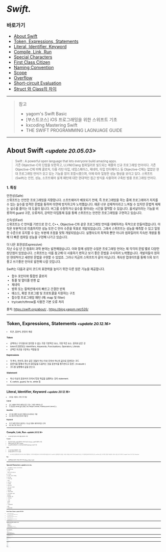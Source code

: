 # *Swift.*

### 바로가기

- [About Swift](#aboutswift)
- [Token, Expressions, Statements](#token)
- [Literal, Identifier, Keyword](#literal)
- [Compile, Link, Run](#compile)
- [Special Characters](#special)
- [First Class Citizen](#citizen)
- [Naming Convention](#naming)
- [Scope](#Scope)
- [Overflow](#overflowoperator)
- [Short-circuit Evaluation](#shortcircuit)
- [Struct 와 Class의 차이](#structvsclass)

---
> 참고
>* yagom's Swift Basic
>* [부스트코스] iOS 프로그래밍을 위한 스위프트 기초
>* kxcoding Mastering Swift
>* THE SWIFT PROGRAMMING LAGNUAGE GUIDE
----

## <a name="aboutswift"></a>About Swift *<small><update 20.05.03><small>*

> Swift : A powerful open language that lets everyone build amazing apps.<br>
기존 Objective-C의 단점을 보완하고, LLVM/Clang 컴파일러로 빌드되는 애플의 신규 프로그래밍 언어이다. 기존 Objective-C에 비해 클로저, 다중 리턴 타입, 네임스페이스, 제네릭, 타입 인터페이스 등 Objective-C에는 없었던 현대 프로그래밍 언어가 갖고 있는 기능을 많이 포함시켰으며, 이에 따라 일정한 성능 향상을 보이고 있다.
스위프트(Swift)는 안전, 성능, 소프트웨어 설계 패턴에 대한 현대적인 접근 방식을 사용하여 구축된 범용 프로그래밍 언어다.

### 1. 특징<br>

안전성(Safe)<br>
스위프트는 안전한 프로그래밍을 지향합니다. 소프트웨어가 배포되기 전에, 즉 프로그래밍을 하는 중에 프로그래머가 저지를 수 있는 실수를 엄격한 문법을 통하여 미연에 방지하고자 노력했습니다. 때론 너무 강제적이라고 느껴질 수 있지만 문법적 제재는 실수를 줄이는 데 도움이 됩니다. 버그를 수정하거나 실수를 찾아내는 시간을 절약할 수 있습니다. 옵셔널이라는 기능을 비롯하여 guard 구문, 오류처리, 강력한 타입통제 등을 통해 스위프트는 안전한 프로그래밍을 구현하고 있습니다.

신속성(Fast)<br>
스위프트는 C 언어를 기반으로 한 C, C++, Objective-C와 같은 프로그래밍 언어를 대체하려는 목적으로 만들어졌습니다.
아직은 부분적으로 미흡하지만 성능 또한 C 언어 수준을 목표로 개발되었습니다.
그래서 스위프트는 성능을 예측할 수 있고 일정한 수준으로 유지할 수 있는 부분에 초점을 맞춰 개발되었습니다.
실행속도의 최적화 뿐만 아니라 컴파일러의 지속된 개량을 통해 더 빠른 컴파일 성능을 구현해 나가고 있습니다.

더 나은 표현성(Expressive)<br>
지난 수십 년 간 컴퓨터 과학 분야는 발전해왔습니다.
이와 함께 성장한 수많은 프로그래밍 언어는 제 각각의 문법 별로 다양한 장단점이 있었습니다.
스위프트는 이를 참고해 더 사용하기 편하고 보기 좋은 문법을 구사하려 노력했습니다. 개발자들이 원하던 현대적이고 세련된 문법을 구현할 수 있었죠.
그러나 지금의 스위프트가 끝이 아닙니다. 계속된 업데이트를 통해 더욱 보기좋고 쓰기좋은 언어로 발전해 나갈 것입니다.

Swift는 다음과 같이 코드의 표현력을 높이기 위한 다른 많은 기능을 제공합니다.<br>
- 함수 포인터와 통합된 클로저
- 튜플 및 멀티플 반환 값
- 제네릭
- 범위 또는 컬렉션에서의 빠르고 간결한 반복
- 메소드, 확장 프로그램 및 프로토콜을 지원하는 구조
- 함수형 프로그래밍 패턴 (예: map 및 filter)
- try/catch/throw를 사용한 기본 오류 처리

출처: https://swift.org/about/ , https://blog.yagom.net/526/

---
## <a name="token"></a>Token, Expressions, Statements *<small><update 20.12.16><small>*
- 토큰, 표현식, 문장의 개념

#### Token

-   공백이나 구두점으로 분리할 수 없는 가장 기본적인 요소, 가장 작은 요소. 원자와 같은 것
-   token의 종류로는 Identifiers, Keywords, Punctuations, Operators, Literals
-   공백은 토큰을 구분하는 역할을 함

#### Expressions

-   각 변수, 연산자, 함수 같은 것들이 하나 이상 모여서 하나의 값으료 표현되는 코드
-   표현식을 통해서 하나의 결과값을 도출하는 것을 표현식을 평가한다고 표현. ( Evaluate )
- 코드를 실행해서 값을 얻는다.

#### Statement

-   하나 이상의 표현식이 모여서 특정 작업을 실행하는 것이 statement.
-   if, switch, guard, for in, while 등

----
## <a name="literal"></a>**Literal, Identifier, Keyword** *<small><update 20.12.16><small>*
- 리터럴, 식별자, 키워드의 개념

#### Literal

- 코드 내에서 의미가 변하지 않고 있는 그대로 사용되는 값
- 각 자료형 Literal 들이 존재 ( ex) Integer Literals, Floating-point Literal 등 )

#### Identifier

- 코드에 포함된 요소를 구별하는데 사용되는 이름
- ex) 변수의 이름, 함수의 이름 등

#### Keyword

- 프로그래밍 언어가 제공하는 기능을 위해서 예약되어있는 단어
- ex) var, let, func 등

---
## <a name="compile"></a>**Compile, Link, Run** *<small><update 20.12.16><small>*
- 소스코드를 작성하고 프로그램을 생성하는 과정

#### Compile
- 텍스트로 작성한 code를 컴퓨터가 이해 가능한 0,1 binary code로 바꿔주는 과정
- 변환에 필요한 프로그램이 compiler
- xcode에서 컴파일러는 소스코드를 분석할 때 warning, error로 구분.

#### Link
- 소스코드들을 연결해주는 과정
- 링크를 담당하는 도구는 Linker

>소스코드를 컴파일하면 바이너리 코드로 변환되고, 거기에 프레임워크나 라이브러리에 포함된 코드가 Link되고 실행파일이 생성됨. 이러한 과정을 하나로 묶어서 build 라고 함. 이 과정에 필요에 따라 정적 분석, unitTest 같은 부가적인 작업이 포함되는 경우도 있음. 여기 까지가 Compile Time 이고 이후는 Runtime

#### Run
- 실행파일을 생성하는 방법 크게 두가지 debug, release mode
---
## <a name="special"></a>**Special Characters** *<small><update 20.12.18><small>*

- 프로그래밍에서 자주 사용되는 특수문자 영문 명칭

! : Exclamation Mark

// ~ : Tilde

` : Grave Accent / Back Tick

@ : At Symbol

// # : Sharp / Pound / Hashtag

$ : Dollar Sign

% : Percent Sign

^ : Carrot

& : Ampersand

// *   : Asterisk

() : Parentheses

// -   Minus Sign / Hyphen

_ : Underscore

= : Equal Sign

[ ] : Square Bracket

{} : Curly Bracket / Brace

\ : Backslash

| : Vertical Bar / Pipe

// ; : Semicolon

// : : Colon

, : Comma

. : Period

<> : Angle Bracket

/ : Slash

? : Question Mark


---
## <a name="citizen"></a>First Class Citizen *<small><update 20.12.18><small>*
- First Class Citizen 주요 특징

1. can be stored in variables and data structures
- 상수와 변수에 저장할 수 있다.
2. can be passed as a parameter to a function
- 파라미터로 전달할 수 있다.
3. can be returned as the result of a function
- 함수에서 리턴할 수 있다.
---
## <a name="naming"></a>Naming Convention *<small><update 20.12.19><small>*
- Naming Convention of Swift

- Camel Case
	* UpperCamelCase
	* lowerCamelCase
- UpperCamelCase 사용하는 경우
	* Class, Structure, Enumeration, Extension, Protocol
- lowerCamelCase 사용하는 경우
	* variable, constant, function, property, method, parameter
---
## <a name="scope"></a>Scope *<small><update 20.12.19><small>*
- 전역범위, 지역범위, 선언된 위치에 따른 접근 가능성 변화

- Global Scope
- Local or Nested Scope

Scope Rules
1. 동일한 범위에 있는 변수와 상수에 접근할 수 있다.
2. 동일한 범위에서는 이전에 선언되어있는 변수와 상수에 접근할 수 있다.
3. local scope 에서는 상위 스코프에 선언되어있는 변수와 상수에 접근할 수 있다.
4. 상위 스코프에서는 하위 스코프에 선언되어있는 변수와 상수에 접근할 수 없다.
5. 서로 다른 범위에 동일한 이름이 존재한다면 가장 인접한 범위에 있는 이름을 사용한다.

---
## <a name="overflow"></a>Overflow Operator *<small><update 20.12.20><small>*

- Swift 는 Operator 에서 Overflow 를 허용하지 않음.
- 그래서 Overflow를 허용해야 하는 상황에서 Overflow Operator 로 따로 처리를 해줘야함.

```swift
let a: Int8 = Int8.max
let b: Int8 = a &+ 1 // -128

let c: Int8 = Int8.min
let d: Int8 = c &- 1 // 127

let e: Int8 = Int8.max &* 2 // -2
```
---
## <a name="shortcircuit"></a>Short-circuit Evaluation *<small><update 20.12.20><small>*
- Swift 가 조건식을 평가하는 방법

```swift
var a = 1
var b = 1

func updateLeft() -> Bool {
    a += 1
    return true
}

func updateRight() -> Bool {
    b += 1
    return true
}

if updateLeft() || updateRight() {
    // 왼쪽이 이미 true 이기 때문에 오른쪽은 리턴하지 않음
    // 따라서 a = 2 , b = 1 의 결과값이 나옴.
    // 이것이 단락 평가 (Short-circuit Evaluation)
}

if updateLeft() && updateRight() {
    // 왼쪽이 false 일 경우 거기서 평가를 끝내고 오른쪽은 리턴하지 않음.
    // 따라서 a = 2, b = 1 의 결과값이 나옴.
}

a
b

```

---
## <a name="structvsclass"></a>Struct 와 Class의 차이 *<small><update 20.05.20><small>*

1. Class는 상속을 지원하지만, Struct는 그렇지 못함.
2. Class는 참조 타입이지만, Struct는 값 타입.
3. Class는 heap 메모리에 저장, Struct는 stack 메모리에 저장.

>예시
```swift
struct PersonStruct {
    var firstName: String
    var lastName: String
    
    init(firstName: String, lastName: String) {
        self.firstName = firstName
        self.lastName = lastName
    }
    
    var fullName: String { // computed property
        return "\(firstName) \(lastName)"
    }
    
    mutating func uppercaseName() { // property 를 변경하려면 mutating
        firstName = firstName.uppercased()
        lastName = lastName.uppercased()
    }
}

class PersonClass {
    var firstName: String
    var lastName: String
    
    init(firstName: String, lastName: String) { // class 객체를 생성할때 사용하는 생성함수 init
        self.firstName = firstName // parm과 똑같을경우 self.
        self.lastName = lastName
    }
    
    var fullName: String {
        return "\(firstName) \(lastName)"
    }
    
    func uppercaseName() {  // class에선 mutating 사용하지 않음
        firstName = firstName.uppercased()
        lastName = lastName.uppercased()
    }
}

var personStruct1 = PersonStruct(firstName: "Mino", lastName: "Jo")
var personStruct2 = personStruct1

var personClass1 = PersonClass(firstName: "Mino", lastName: "Jo")
var personClass2 = personClass1

personStruct2.firstName = "Minjin"
personStruct1.firstName // = Mino // Struct는 값 타입이기 때문에
personStruct2.firstName // = Minjin // 기존의 데이터 값을 복사해서 새로운 데이터를 만듦.


personClass2.firstName = "Minjin"
personClass1.firstName // = Minjin // Class는 참조 타입이기 때문에
personClass2.firstName // = Minjin // 첫 데이터를 참조해서 그 데이터에 덮어 씌움.


personClass2 = PersonClass(firstName: "Babo", lastName: "Jo")
personClass1.firstName // = Minjin
personClass2.firstName // = Babo


personClass1 = personClass2
personClass1.firstName // = Babo
personClass2.firstName // = Babo
```

### struct 를 사용해야할 경우
1. 두 object를 "같다, 다르다" 로 비교해야 하는 경우
2. copy 된 각 객체들이 독립적인 상태를 가져야 하는 경우
3. 코드에서 오브젝트의 데이터를 여러 스레드 걸쳐 사용할 경우 ( 안전하게 사용 가능 )

### class 를 사용해야할 경우
1. 두 object의 인스턴스 자체가 같음을 확인해야 할때
2. 하나의 객체가 필요하고, 여러 대상에 의해 접근되고 변경이 필요한 경우

>일단 struct로 쓰자. 그리고 나서 class를 사용해야할 경우 class로 포팅하자.
swift는 struct를 좋아한다.
